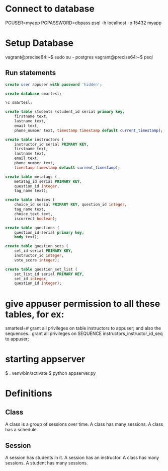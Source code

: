 # Connect to database
PGUSER=myapp PGPASSWORD=dbpass psql -h localhost -p 15432 myapp

# Setup Database
vagrant@precise64:~$ sudo su - postgres
vagrant@precise64:~$ psql

## Run statements
```sql
create user appuser with password 'hidden';

create database smartesl;

\c smartesl;

create table students (student_id serial primary key,
	firstname text,
	lastname text,
	email text,
	phone_number text, timestamp timestamp default current_timestamp);

create table instructors (
	instructor_id serial PRIMARY KEY,
	firstname text,
	lastname text,
	email text,
	phone_number text,
	timestamp timestamp default current_timestamp);

create table metatags (
	metatag_id serial PRIMARY KEY,
	question_id integer,
	tag_name text);

create table choices (
	choice_id serial PRIMARY KEY, question_id integer,
	tag_name text,
	choice_text text,
    iscorrect boolean);

create table questions (
	question_id serial primary key,
	body text);

create table question_sets (
	set_id serial PRIMARY KEY,
	instructor_id integer,
	vote_score integer);

create table question_set_list (
	set_list_id serial PRIMARY KEY,
	set_id integer,
	question_id integer);
```

# give appuser permission to all these tables, for ex:
smartesl=# grant all privileges on table instructors to appuser;
and also the sequences..
grant all privileges on SEQUENCE instructors_instructor_id_seq to appuser;


# starting appserver
$ . venv/bin/activate
$ python appserver.py

# Definitions
## Class
A class is a group of sessions over time. A class has many sessions. A class has a schedule.

## Session
A session has students in it. A session has an instructor. A class has many sessions. A student has many sessions.


